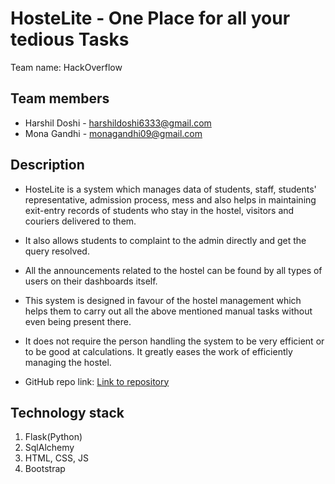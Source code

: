 # HosteLite - One Place for all your tedious Tasks

Team name: HackOverflow

## Team members
* Harshil Doshi - harshildoshi6333@gmail.com
* Mona Gandhi - monagandhi09@gmail.com

## Description
- HosteLite is a system which manages data of students, staff, students' representative, admission process, mess and also helps in maintaining exit-entry records of students who stay in the hostel, visitors and couriers delivered to them.

- It also allows students to complaint to the admin directly and get the query resolved.

- All the announcements related to the hostel can be found by all types of users on their dashboards itself.

- This system is designed in favour of the hostel management which helps them to carry out all the above mentioned manual tasks without even being present there.

- It does not require the person handling the system to be very efficient or to be good at calculations. It greatly eases the work of efficiently managing the hostel.

* GitHub repo link: [Link to repository](https://github.com/monaGandhi09/HosteLite)

## Technology stack

1. Flask(Python)
2. SqlAlchemy
3. HTML, CSS, JS
4. Bootstrap
